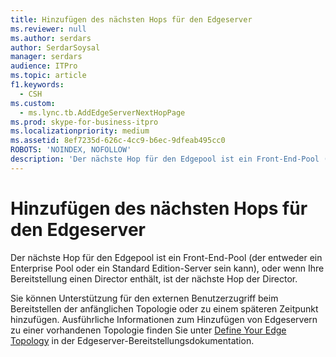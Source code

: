 ```yaml
---
title: Hinzufügen des nächsten Hops für den Edgeserver
ms.reviewer: null
ms.author: serdars
author: SerdarSoysal
manager: serdars
audience: ITPro
ms.topic: article
f1.keywords:
  - CSH
ms.custom:
  - ms.lync.tb.AddEdgeServerNextHopPage
ms.prod: skype-for-business-itpro
ms.localizationpriority: medium
ms.assetid: 8ef7235d-626c-4cc9-b6ec-9dfeab495cc0
ROBOTS: 'NOINDEX, NOFOLLOW'
description: 'Der nächste Hop für den Edgepool ist ein Front-End-Pool (der entweder ein Enterprise Pool oder ein Standard Edition-Server sein kann), oder wenn Ihre Bereitstellung einen Director enthält, ist der nächste Hop der Director.'
---
```


# <a name="add-edge-server-next-hop"></a>Hinzufügen des nächsten Hops für den Edgeserver

Der nächste Hop für den Edgepool ist ein Front-End-Pool (der entweder ein Enterprise Pool oder ein Standard Edition-Server sein kann), oder wenn Ihre Bereitstellung einen Director enthält, ist der nächste Hop der Director.

Sie können Unterstützung für den externen Benutzerzugriff beim Bereitstellen der anfänglichen Topologie oder zu einem späteren Zeitpunkt hinzufügen. Ausführliche Informationen zum Hinzufügen von Edgeservern zu einer vorhandenen Topologie finden Sie unter [Define Your Edge Topology](/previous-versions/office/lync-server-2013/lync-server-2013-define-your-edge-topology) in der Edgeserver-Bereitstellungsdokumentation.